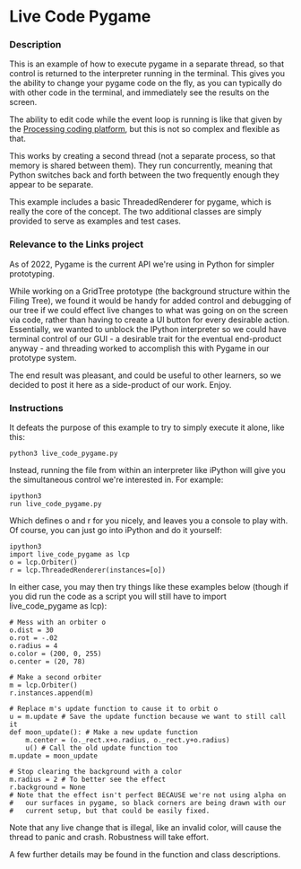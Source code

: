 # Live Code Pygame

### Description

This is an example of how to execute pygame in a separate thread, so that
control is returned to the interpreter running in the terminal. This gives
you the ability to change your pygame code on the fly, as you can typically
do with other code in the terminal, and immediately see the results on the
screen.

The ability to edit code while the event
loop is running is like that given by the [Processing coding platform](https://py.processing.org/), but
this is not so complex and flexible as that.

This works by creating a second thread (not a separate process, so that
memory is shared between them). They run concurrently, meaning that Python
switches back and forth between the two frequently enough they appear to be
separate.

This example includes a basic ThreadedRenderer for pygame, which is really
the core of the concept. The two additional classes are simply provided to
serve as examples and test cases.

### Relevance to the Links project

As of 2022, Pygame is the current API we're using in Python for simpler prototyping.

While working on a GridTree prototype (the background structure within the Filing Tree),
we found it would be handy for added control and debugging of our tree if we could
effect live changes to what was going on on the screen via code, rather than having to
create a UI button for every desirable action. Essentially, we wanted to unblock the
IPython interpreter so we could have terminal control of our GUI - a desirable trait
for the eventual end-product anyway - and threading worked to accomplish this with Pygame in
our prototype system.

The end result was pleasant, and could be useful to other learners, so
we decided to post it here as a side-product of our work. Enjoy.

### Instructions

It defeats the purpose of this example to try to simply execute it alone, like this:

    python3 live_code_pygame.py

Instead, running the file from within an interpreter like iPython
will give you the simultaneous control we're interested in. For example:

    ipython3
    run live_code_pygame.py

Which defines o and r for you nicely, and leaves you a console to play with.
Of course, you can just go into iPython and do it yourself:

    ipython3
    import live_code_pygame as lcp
    o = lcp.Orbiter()
    r = lcp.ThreadedRenderer(instances=[o])

In either case, you may then try things like these examples below (though
if you did run the code as a script you will still have to import
live_code_pygame as lcp):

    # Mess with an orbiter o
    o.dist = 30
    o.rot = -.02
    o.radius = 4
    o.color = (200, 0, 255)
    o.center = (20, 78)

    # Make a second orbiter
    m = lcp.Orbiter()
    r.instances.append(m)

    # Replace m's update function to cause it to orbit o
    u = m.update # Save the update function because we want to still call it
    def moon_update(): # Make a new update function
        m.center = (o._rect.x+o.radius, o._rect.y+o.radius)
        u() # Call the old update function too
    m.update = moon_update

    # Stop clearing the background with a color
    m.radius = 2 # To better see the effect
    r.background = None
    # Note that the effect isn't perfect BECAUSE we're not using alpha on
    #   our surfaces in pygame, so black corners are being drawn with our
    #   current setup, but that could be easily fixed.

Note that any live change that is illegal, like an invalid color,
will cause the thread to panic and crash. Robustness will take effort.

A few further details may be found in the function and class descriptions.
